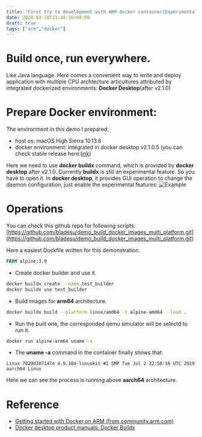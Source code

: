 ```yaml
---
title: "First try to development with ARM docker container[Experimental Feature]"
date: 2020-03-18T11:44:16+08:00
draft: true
tags: ["arm","docker"]
---
```


# Build once, run everywhere.
Like Java language. Here comes a convenient way to write and deploy application with multiple CPU archtecture articultures attributed by integrated dockerized environments: **Docker Desktop**(after v2.1.0)

# Prepare Docker environment:
The environment in this demo I prepared:
- host os: macOS High Sierra 10.13.6
- docker environment: integrated in docker desktop v2.1.0.5 (you can check stable release here:[link](https://docs.docker.com/docker-for-mac/release-notes/))



Here we need to use **docker buildx** command, which is provided by **docker desktop** after v2.1.0. Currently **buildx** is still an experimental feature. So you have to open it. In **docker desktop**, it provides GUI operation to change the daemon configuration, just enable the experimental features:
![Example](/learning/devops/cross_compilation/dockerized/docker-desktop-enable-experimental-features.png)

# Operations
You can check this github repo for following scripts: [https://github.com/bladesu/demo_build_docker_images_multi_platform.git](https://github.com/bladesu/demo_build_docker_images_multi_platform.git)

Here a easiest Dockfile written for this demonstration. 
```dockerfile
FROM alpine:3.9
```

- Create docker builder and use it.
```bash
docker buildx create --name test_builder
docker buildx use test_builder
```

- Build images for **arm64** architecture.
```bash
docker buildx build --platform linux/amd64 -t alpine-amd64 --load .
```
- Run the built one, the corresponded qemu simulator will be selectd to run it.
```bash
docker run alpine-arm64 uname -a
```

- The **uname -a** command in the container finally shows that:
```
Linux 7029d307147e 4.9.184-linuxkit #1 SMP Tue Jul 2 22:58:16 UTC 2019 aarch64 Linux
```
Here we can see the process is running above **aarch64** architecture.

# Reference
- [Getting started with Docker on ARM (from community.arm.com)](https://community.arm.com/developer/tools-software/tools/b/tools-software-ides-blog/posts/getting-started-with-docker-on-arm)
- [Docker desktop product manuals: Docker Buildx](https://docs.docker.com/buildx/working-with-buildx/)

